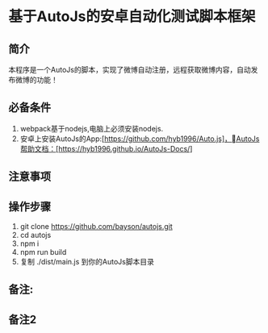 # 基于AutoJs的安卓自动化测试脚本框架
## 简介
本程序是一个AutoJs的脚本，实现了微博自动注册，远程获取微博内容，自动发布微博的功能！
## 必备条件
1. webpack基于nodejs,电脑上必须安装nodejs.
2. 安卓上安装AutoJs的App:[https://github.com/hyb1996/Auto.js]，AutoJs帮助文档：[https://hyb1996.github.io/AutoJs-Docs/]
## 注意事项
## 操作步骤
1. git clone https://github.com/bayson/autojs.git
2. cd autojs
3. npm i
4. npm run build
5. 复制 ./dist/main.js 到你的AutoJs脚本目录
## 备注:
## 备注2
